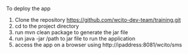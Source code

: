 To deploy the app

1. Clone the repository https://github.com/wcito-dev-team/training.git
2. cd to the project directory 
3. run mvn clean package to generate the jar file
4. run java -jar /path to jar file to run the application
5. access the app on a browser using http://ipaddress:8081/wcito/sms